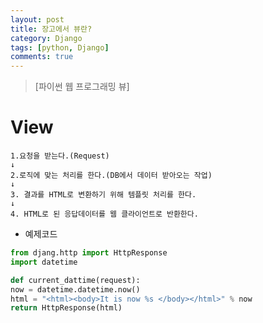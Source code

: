 ```yaml
---
layout: post
title: 장고에서 뷰란?
category: Django
tags: [python, Django]
comments: true
---
```


> [파이썬 웹 프로그래밍 뷰]

# View

```
1.요청을 받는다.(Request)
↓
2.로직에 맞는 처리를 한다.(DB에서 데이터 받아오는 작업)
↓
3. 결과를 HTML로 변환하기 위해 템플릿 처리를 한다.
↓
4. HTML로 된 응답데이터를 웹 클라이언트로 반환한다.
```

- 예제코드

```python
from djang.http import HttpResponse
import datetime

def current_dattime(request):
now = datetime.datetime.now()
html = "<html><body>It is now %s </body></html>" % now
return HttpResponse(html)

```